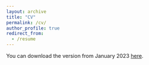 ```yaml
---
layout: archive
title: "CV"
permalink: /cv/
author_profile: true
redirect_from:
  - /resume
---
```

You can download the version from January 2023 [here](Arash_Pourdamghani_CV.pdf).
